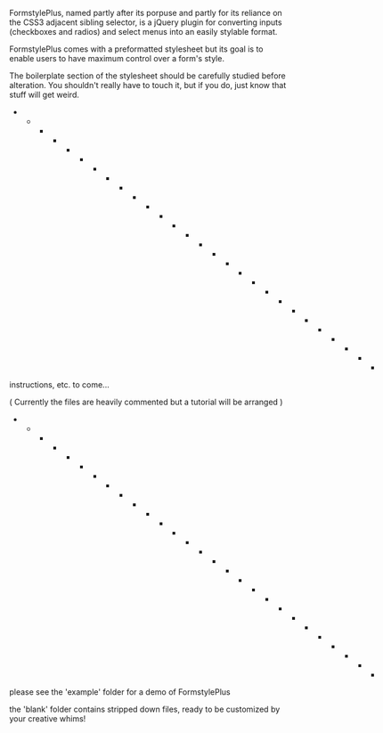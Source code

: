 FormstylePlus, named partly after its porpuse and partly for its reliance on the CSS3 adjacent sibling selector, is a jQuery plugin for converting inputs (checkboxes and radios) and select menus into an easily stylable format.

FormstylePlus comes with a preformatted stylesheet but its goal is to enable users to have maximum control over a form's style.

The boilerplate section of the stylesheet should be carefully studied before alteration. You shouldn't really have to touch it, but if you do, just know that stuff will get weird.

+ + + + + + + + + + + + + + + + + + + + + + + + + + + + 

instructions, etc. to come...

( Currently the files are heavily commented but a tutorial will be arranged )

+ + + + + + + + + + + + + + + + + + + + + + + + + + + + 

please see the 'example' folder for a demo of FormstylePlus

the 'blank' folder contains stripped down files, ready to be customized by your creative whims!